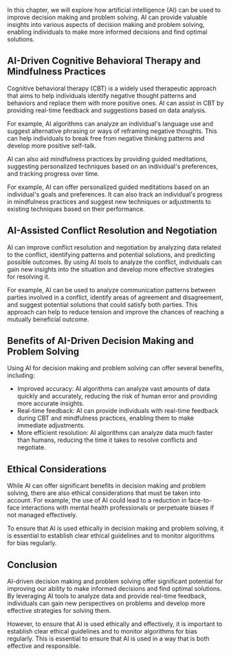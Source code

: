
In this chapter, we will explore how artificial intelligence (AI) can be used to improve decision making and problem solving. AI can provide valuable insights into various aspects of decision making and problem solving, enabling individuals to make more informed decisions and find optimal solutions.

AI-Driven Cognitive Behavioral Therapy and Mindfulness Practices
----------------------------------------------------------------

Cognitive behavioral therapy (CBT) is a widely used therapeutic approach that aims to help individuals identify negative thought patterns and behaviors and replace them with more positive ones. AI can assist in CBT by providing real-time feedback and suggestions based on data analysis.

For example, AI algorithms can analyze an individual's language use and suggest alternative phrasing or ways of reframing negative thoughts. This can help individuals to break free from negative thinking patterns and develop more positive self-talk.

AI can also aid mindfulness practices by providing guided meditations, suggesting personalized techniques based on an individual's preferences, and tracking progress over time.

For example, AI can offer personalized guided meditations based on an individual's goals and preferences. It can also track an individual's progress in mindfulness practices and suggest new techniques or adjustments to existing techniques based on their performance.

AI-Assisted Conflict Resolution and Negotiation
-----------------------------------------------

AI can improve conflict resolution and negotiation by analyzing data related to the conflict, identifying patterns and potential solutions, and predicting possible outcomes. By using AI tools to analyze the conflict, individuals can gain new insights into the situation and develop more effective strategies for resolving it.

For example, AI can be used to analyze communication patterns between parties involved in a conflict, identify areas of agreement and disagreement, and suggest potential solutions that could satisfy both parties. This approach can help to reduce tension and improve the chances of reaching a mutually beneficial outcome.

Benefits of AI-Driven Decision Making and Problem Solving
---------------------------------------------------------

Using AI for decision making and problem solving can offer several benefits, including:

* Improved accuracy: AI algorithms can analyze vast amounts of data quickly and accurately, reducing the risk of human error and providing more accurate insights.
* Real-time feedback: AI can provide individuals with real-time feedback during CBT and mindfulness practices, enabling them to make immediate adjustments.
* More efficient resolution: AI algorithms can analyze data much faster than humans, reducing the time it takes to resolve conflicts and negotiate.

Ethical Considerations
----------------------

While AI can offer significant benefits in decision making and problem solving, there are also ethical considerations that must be taken into account. For example, the use of AI could lead to a reduction in face-to-face interactions with mental health professionals or perpetuate biases if not managed effectively.

To ensure that AI is used ethically in decision making and problem solving, it is essential to establish clear ethical guidelines and to monitor algorithms for bias regularly.

Conclusion
----------

AI-driven decision making and problem solving offer significant potential for improving our ability to make informed decisions and find optimal solutions. By leveraging AI tools to analyze data and provide real-time feedback, individuals can gain new perspectives on problems and develop more effective strategies for solving them.

However, to ensure that AI is used ethically and effectively, it is important to establish clear ethical guidelines and to monitor algorithms for bias regularly. This is essential to ensure that AI is used in a way that is both effective and responsible.
